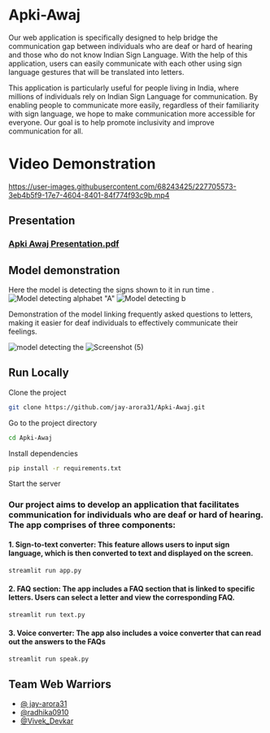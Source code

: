 # Apki-Awaj

Our web application is specifically designed to help bridge the communication gap between individuals who are deaf or hard of hearing and those who do not know Indian Sign Language. With the help of this application, users can easily communicate with each other using sign language gestures that will be translated into letters.

This application is particularly useful for people living in India, where millions of individuals rely on Indian Sign Language for communication. By enabling people to communicate more easily, regardless of their familiarity with sign language, we hope to make communication more accessible for everyone. Our goal is to help promote inclusivity and improve communication for all.

# Video Demonstration


https://user-images.githubusercontent.com/68243425/227705573-3eb4b5f9-17e7-4604-8401-84f774f93c9b.mp4


## Presentation 

### [Apki Awaj Presentation.pdf](https://github.com/radhika0910/Apki-Awaz/files/11066090/Hackathon.pdf)


## Model demonstration 

Here the model is detecting the signs shown to it in run time .
![Model detecting alphabet "A"](https://user-images.githubusercontent.com/97309084/227619083-2e441f24-2f88-4a4a-97f5-b7579459a46d.png)
![Model detecting b](https://user-images.githubusercontent.com/97309084/227619558-481ca5f1-cbeb-4502-ba96-7a752d939043.png) 


Demonstration of the model linking frequently asked questions to letters, making it easier for deaf individuals to effectively communicate their feelings.


![model detecting the ](https://user-images.githubusercontent.com/97309084/227619601-217d5d66-c533-4d07-a3d8-7daf4b2b9e5e.png)
![Screenshot (5)](https://user-images.githubusercontent.com/97309084/227619676-4aae46ad-6848-4915-92e7-74dc362afcb9.png)



## Run Locally

Clone the project

``` sh
git clone https://github.com/jay-arora31/Apki-Awaj.git
```

Go to the project directory
``` sh
cd Apki-Awaj
```

Install dependencies

```sh
pip install -r requirements.txt
```

Start the server

### Our project aims to develop an application that facilitates communication for individuals who are deaf or hard of hearing. The app comprises of three components:


#### 1. Sign-to-text converter: This feature allows users to input sign language, which is then converted to text and displayed on the screen.
```sh
streamlit run app.py
```

#### 2. FAQ section: The app includes a FAQ section that is linked to specific letters. Users can select a letter and view the corresponding FAQ.

```sh
streamlit run text.py
```

#### 3. Voice converter: The app also includes a voice converter that can read out the answers to the FAQs
```sh
streamlit run speak.py
```




## Team Web Warriors
- [@ jay-arora31](https://github.com/jay-arora31)
- [@radhika0910](https://github.com/radhika0910)
- [@Vivek_Devkar](https://github.com/vivekdevkar123)



